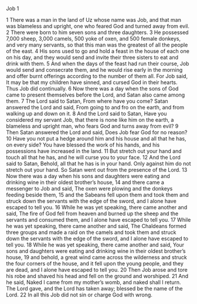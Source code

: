 Job 1

1	There was a man in the land of Uz whose name was Job, and that man was blameless and upright, one who feared God and turned away from evil.
2	There were born to him seven sons and three daughters.
3	He possessed 7,000 sheep, 3,000 camels, 500 yoke of oxen, and 500 female donkeys, and very many servants, so that this man was the greatest of all the people of the east.
4	His sons used to go and hold a feast in the house of each one on his day, and they would send and invite their three sisters to eat and drink with them.
5	And when the days of the feast had run their course, Job would send and consecrate them, and he would rise early in the morning and offer burnt offerings according to the number of them all. For Job said, It may be that my children have sinned, and cursed God in their hearts. Thus Job did continually.
6	Now there was a day when the sons of God came to present themselves before the Lord, and Satan also came among them.
7	The Lord said to Satan, From where have you come? Satan answered the Lord and said, From going to and fro on the earth, and from walking up and down on it.
8	And the Lord said to Satan, Have you considered my servant Job, that there is none like him on the earth, a blameless and upright man, who fears God and turns away from evil?
9	Then Satan answered the Lord and said, Does Job fear God for no reason?
10	Have you not put a hedge around him and his house and all that he has, on every side? You have blessed the work of his hands, and his possessions have increased in the land.
11	But stretch out your hand and touch all that he has, and he will curse you to your face.
12	And the Lord said to Satan, Behold, all that he has is in your hand. Only against him do not stretch out your hand. So Satan went out from the presence of the Lord.
13	Now there was a day when his sons and daughters were eating and drinking wine in their oldest brother’s house,
14	and there came a messenger to Job and said, The oxen were plowing and the donkeys feeding beside them,
15	and the Sabeans fell upon them and took them and struck down the servants with the edge of the sword, and I alone have escaped to tell you.
16	While he was yet speaking, there came another and said, The fire of God fell from heaven and burned up the sheep and the servants and consumed them, and I alone have escaped to tell you.
17	While he was yet speaking, there came another and said, The Chaldeans formed three groups and made a raid on the camels and took them and struck down the servants with the edge of the sword, and I alone have escaped to tell you.
18	While he was yet speaking, there came another and said, Your sons and daughters were eating and drinking wine in their oldest brother’s house,
19	and behold, a great wind came across the wilderness and struck the four corners of the house, and it fell upon the young people, and they are dead, and I alone have escaped to tell you.
20	Then Job arose and tore his robe and shaved his head and fell on the ground and worshiped.
21	And he said, Naked I came from my mother’s womb, and naked shall I return. The Lord gave, and the Lord has taken away; blessed be the name of the Lord.
22	In all this Job did not sin or charge God with wrong.


